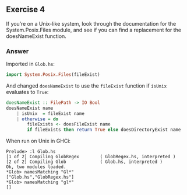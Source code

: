 ## Exercise 4

If you’re on a Unix-like system, look through the documentation for the System.Posix.Files module, and see if you can find a replacement for the doesNameExist function.

### Answer

Imported in `Glob.hs`:

```haskell
import System.Posix.Files(fileExist)
```

And changed `doesNameExist` to use the `fileExist` function if `isUnix` evaluates to `True`:

```haskell
doesNameExist :: FilePath -> IO Bool
doesNameExist name
    | isUnix  = fileExist name
    | otherwise = do
        fileExists <- doesFileExist name
        if fileExists then return True else doesDirectoryExist name
```

When run on Unix in GHCi:

```ghci
Prelude> :l Glob.hs 
[1 of 2] Compiling GlobRegex        ( GlobRegex.hs, interpreted )
[2 of 2] Compiling Glob             ( Glob.hs, interpreted )
Ok, two modules loaded.
*Glob> namesMatching "Gl*"
["Glob.hs","GlobRegex.hs"]
*Glob> namesMatching "gl*"
[]
```